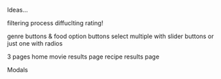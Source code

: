 Ideas...

filtering process
	diffuclting rating!

genre buttons & food option buttons
	select multiple with slider buttons or just one with radios

3 pages
	home
	movie results page
	recipe results page

Modals 